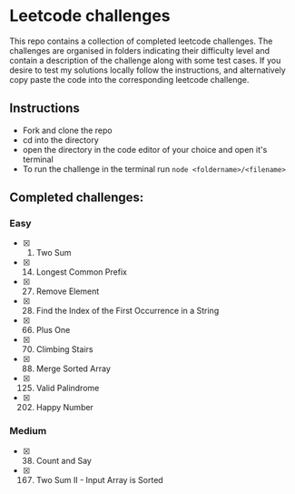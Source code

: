 # Leetcode challenges
This repo contains a collection of completed leetcode challenges. The challenges are organised in folders indicating their difficulty level and contain a description of the challenge along with some test cases. If you desire to test my solutions locally follow the instructions, and alternatively copy paste the code into the corresponding leetcode challenge.

## Instructions
- Fork and clone the repo
- cd into the directory
- open the directory in the code editor of your choice and open it's terminal
- To run the challenge in the terminal run `node <foldername>/<filename>`

## Completed challenges:
### Easy
- [X] 1. Two Sum
- [X] 14. Longest Common Prefix
- [X] 27. Remove Element
- [X] 28. Find the Index of the First Occurrence in a String
- [X] 66. Plus One
- [X] 70. Climbing Stairs
- [X] 88. Merge Sorted Array
- [X] 125. Valid Palindrome
- [X] 202. Happy Number

### Medium
- [X] 38. Count and Say
- [X] 167. Two Sum II - Input Array is Sorted